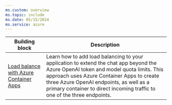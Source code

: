 ```yaml
---
ms.custom: overview
ms.topic: include
ms.date: 05/15/2024
ms.service: azure
---
```


| Building block | Description |
|----------------|-------------|
| [Load balance with Azure Container Apps](../../java/ai/get-started-app-chat-scaling-with-azure-container-apps.md?toc=/azure/developer/ai/toc.json&bc=/azure/developer/ai/breadcrumb/toc.json) | Learn how to add load balancing to your application to extend the chat app beyond the Azure OpenAI token and model quota limits. This approach uses Azure Container Apps to create three Azure OpenAI endpoints, as well as a primary container to direct incoming traffic to one of the three endpoints. |

<!--

### Secure resources with passwordless connections

Application requests to most Azure services must be authenticated with keys or [passwordless connections](../passwordless-connections.md). Developers must be diligent to never expose the keys in an unsecure location. Anyone who gains access to the key is able to authenticate to the service. Passwordless authentication offers improved management and security benefits over the account key because there's no key (or connection string) to store.

### Load balance with Azure Container Apps 

Learn how to [add load balancing to your application](../../java/ai/get-started-app-chat-scaling-with-azure-container-apps.md) to extend the chat app beyond the Azure OpenAI token and model quota limits. This approach uses Azure Container Apps to create three Azure OpenAI endpoints, as well as a primary container to direct incoming traffic to one of the three endpoints.

-->